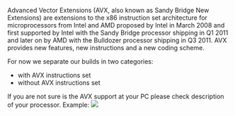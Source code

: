 Advanced Vector Extensions (AVX, also known as Sandy Bridge New Extensions) are extensions to the x86 instruction set architecture for microprocessors from Intel and AMD proposed by Intel in March 2008 and first supported by Intel with the Sandy Bridge processor shipping in Q1 2011 and later on by AMD with the Bulldozer processor shipping in Q3 2011. AVX provides new features, new instructions and a new coding scheme.

For now we separate our builds in two categories:
* with AVX instructions set
* without AVX instructions set

If you are not sure is the AVX support at your PC please check description of your processor. 
Example:
![](https://prntscr.com/llj6jf)